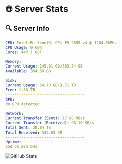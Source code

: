 # 🌐 Server Stats
## 🔍 Server Info
```yaml
CPU: Intel(R) Xeon(R) CPU E5-2699 v4 @ 1284.06MHz
CPU Usage: 0.60%
Cores: 44P | 88T
-----------------------------------
Memory:
Current Usage: 145.91 GB/503.74 GB
Available: 354.39 GB
-----------------------------------
Disk:
Current Usage: 64.70 GB/1.71 TB
Free: 1.56 TB
-----------------------------------
GPU:
No GPU detected
-----------------------------------
Network:
Current Transfer (Sent): 17.88 MB/s
Current Transfer (Received): 98.10 KB/s
Total Sent: 39.84 TB
Total Received: 344.03 GB
-----------------------------------
Uptime:
25d 6h 28m 54s
```
![GitHub Stats](https://img.shields.io/badge/Updated-2025-04-02_03:51:43-blue)